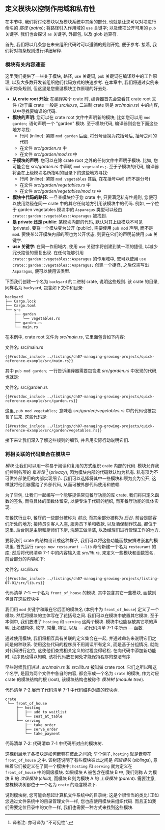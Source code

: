 ## 定义模块以控制作用域和私有性

在本节中, 我们将讨论模块以及模块系统中其余的部分, 也就是让您可以对项进行命名的
*路径* (*paths*); 将路径引入作用域的 `use` 关键字; 以及使项公开可用的 `pub` 关键字.
我们也会探讨 `as` 关键字, 外部包, 以及 glob 运算符.

首先, 我们将以几条您在未来组织代码时可以遵循的规则开始, 便于参考. 接着,
我们将对每条规则进行详细解释.

### 模块有关内容速查

这里我们提供了一些关于模块, 路径, `use` 关键词, `pub` 关键词在编译器中的工作原理,
以及大多数开发者组织他们代码方式的快速参考. 在本章中, 我们将通过实例来认识每条规则,
但这里是您重温模块工作原理的好去处.

- **从 crate root 开始**: 在编译某个 crate 时, 编译器首先会查看其 crate root
  文件 (对于库 crate 一般是 *src/lib.rs*, 二进制 crate 则是 *src/main.rs*)
  中的内容, 从中寻找要编译的代码.
- **模块的声明**: 您可以在 crate root 文件中声明新的模块; 比如您可以用 `mod
  garden;` 语句声明一个 "garden" 模块. 至于模块代码, 编译器则会在下面这些地方寻找:
  - 行间 (inline): 紧随 `mod garden` 后面, 将分号替换为花括号后, 括号之间的代码
  - 在文件 *src/garden.rs* 中
  - 在文件 *src/garden/mod.rs* 中
- **子模块的声明**: 您可以在除 crate root 之外的任何文件中声明子模块. 比如,
  您可能会在 *src/garden.rs* 中声明 `mod vegetables;`.
  至于子模块的代码, 编译器将会在上级模块名所指明的目录下的这些地方寻找:
  - 行间 (inline): 紧随 `mod vegetables` 其后, 在花括号中间 (而不是分号)
  - 在文件 *src/garden/vegetables.rs* 中
  - 在文件 *src/garden/vegetables/mod.rs* 中
- **模块中代码的路径**: 一旦某模块位于您 crate 中, 只要满足私有性规则, 
  您便可以使用路径在同一 crate 中的其它任何地方引用该模块中的代码. 例如, 一个位于
  garden vegetables 模块中的 `Asparagus` 类型可以经由
  `crate::garden::vegetables::Asparagus` 被找到.
- **是 private 还是 public**: 某模块内部的代码, 默认对其上级模块不可见 (private).
  要将一个模块变为公开 (public), 需要使用 `pub mod` 声明, 而不是 `mod`.
  要使某公开模块内部的项也为公开状态, 则要在它们的声明前使用 `pub` 关键字.
- **use 关键字**: 在同一作用域内, 使用 `use` 关键字将创建到某一项的捷径,
  以减少冗长路径的重复出现. 在任何能够引用 `crate::garden::vegetables::Asparagus`
  的作用域中, 您可以使用 `use crate::garden::vegetables::Asparagus;` 创建一个捷径,
  之后仅需写出 `Asparagus`, 便可以使用该类型.

下面我们创建一个名为 `backyard` 的二进制 crate, 说明这些规则. 该 crate 的目录, 
同样名为 `backyard`, 包含如下文件和目录:

```text
backyard
├── Cargo.lock
├── Cargo.toml
└── src
    ├── garden
    │   └── vegetables.rs
    ├── garden.rs
    └── main.rs
```

在本例中, crate root 文件为 *src/main.rs*, 它里面包含如下内容:

<span class="filename">文件名: src/main.rs</span>

```rust,noplayground,ignore
{{#rustdoc_include ../listings/ch07-managing-growing-projects/quick-reference-example/src/main.rs}}
```

其中 `pub mod garden;` 一行告诉编译器需要包含进 *src/garden.rs* 中发现的代码,
也就是:

<span class="filename">文件名: src/garden.rs</span>

```rust,noplayground,ignore
{{#rustdoc_include ../listings/ch07-managing-growing-projects/quick-reference-example/src/garden.rs}}
```

这里, `pub mod vegetables;` 意味着 *src/garden/vegetables.rs*
中的代码也被包含了进来. 这些代码是:

```rust,noplayground,ignore
{{#rustdoc_include ../listings/ch07-managing-growing-projects/quick-reference-example/src/garden/vegetables.rs}}
```

接下来让我们深入了解这些规则的细节, 并且用实际行动说明它们.

### 将相关联的代码集合在模块中

*模块* 让我们可以用一种易于阅读和复用的方式组织 crate 内部的代码.
模块允许我们控制各项的 *私有性* [^1] (*privacy*), 因为模块内部的代码默认均为私有.
私有项为不可供外部使用的内部实现细节. 我们可以选择将其中一些模块和项为变为公开,
这样就将他们暴露给了外部代码, 从而可被外部代码使用和依赖.

为了举例, 让我们一起编写一个能够提供常见餐厅功能的库 crate. 我们将只定义函数的签名,
而将具体的函数体留空, 以便专注于代码的组织, 而非餐厅功能的具体实现.

在餐饮行业中, 餐厅的一些部分被称为 *前台*, 而其余部分被称为 *后台*.
前台是顾客们所处的地方; 接待员引客人入座, 服务员下单和收款, 以及酒保制作饮品,
都位于这里. 后台则是主厨和厨师们下厨, 洗碗工做清洁, 以及经理们进行管理工作的地方.

要将我们 crate 的结构设计成这种样子, 我们可以将这些功能函数安排进嵌套的模块里.
首先运行 `cargo new restaurant --lib` 命令新建一个名为 `restaurant` 的库;
然后将代码清单 7-1 中的内容输入进 *src/lib.rs*, 来定义一些模块和函数签名.
前台部分的内容如下:

<span class="filename">文件名: src/lib.rs</span>

```rust,noplayground
{{#rustdoc_include ../listings/ch07-managing-growing-projects/listing-07-01/src/lib.rs}}
```

<span class="caption">代码清单 7-1: 一个名为 `front_of_house` 的模块,
其中包含其它一些模块, 函数则包含在这些模块中</span>

我们用 `mod` 关键字和跟在它后面的模块名 (本例中为 `front_of_house`) 定义了一个模块.
然后将模块的主体写在了花括号之间. 我们可以在模块中放置其它模块, 至于本例中, 我们放进了
`hosting` 和 `serving` 这两个模块. 模块中也能存放其它项的声明, 比如结构体, 枚举,
常量, 特征, 以及 — 如代码清单 7-1 中所示 — 函数.

通过使用模块, 我们将相互具有关联的定义集合在一起, 并通过命名来说明它们之间是何种联系.
使用这些代码的程序员不用阅读所有定义, 而是基于分组情况, 就能对代码进行定位,
这使他们查找相关定义的过程变得轻松. 在向代码中添加新功能时, 程序员也得以知晓,
该将代码放在何处才能保持程序的整洁有序.

早些时候我们讲过, *src/main.rs* 和 *src/lib.rs* 被叫做 crate root.
它们之所以叫这个名字, 是因为两个文件中各自的内容, 都会形成一个名为 `crate` 的模块,
作为对应 crate 的模块结构的根 (root), 该模块结构也被称作 *模块树* (*module tree*).

代码清单 7-2 展示了代码清单 7-1 中代码结构对应的模块树.

```text
crate
 └── front_of_house
     ├── hosting
     │   ├── add_to_waitlist
     │   └── seat_at_table
     └── serving
         ├── take_order
         ├── serve_order
         └── take_payment
```

<span class="caption">代码清单 7-2: 代码清单 7-1 中代码所对应的模块树. </span>

这棵树展示了各模块是如何嵌套在彼此之间的; 举个例子, `hosting` 就是嵌套在
`front_of_house` 之中. 该树还说明了有些模块彼此之间是 *同级模块* (*siblings*),
意味着它们被定义在了同一个模块中; `hosting` 和 `serving` 就为定义在
`front_of_house` 中的同级模块. 如果模块 A 被包含在模块 B 中, 我们则称 A 为模块 B
的 *次级模块* (*child*), 而模块 B 则为模块 A 的 *上级模块* (*parent*). 需要注意, 
整棵模块树都位于一个名为 `crate` 的隐含模块下.

说到模块树, 您可能会想起计算机文件系统中的目录树; 这是个很恰当的类比!
正如您通过文件系统中的目录管理文件一样, 您也应使用模块来组织代码.
而且正如我们需要定位目录中的文件一样, 我们也需要一种方式来找到这些模块.

[^1]: 译者注: 亦可译为 "不可见性".

